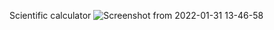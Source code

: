 Scientific calculator 
![Screenshot from 2022-01-31 13-46-58](https://user-images.githubusercontent.com/83365704/151759876-75b1de66-2f27-47fe-86c8-05811dde90d0.png)


